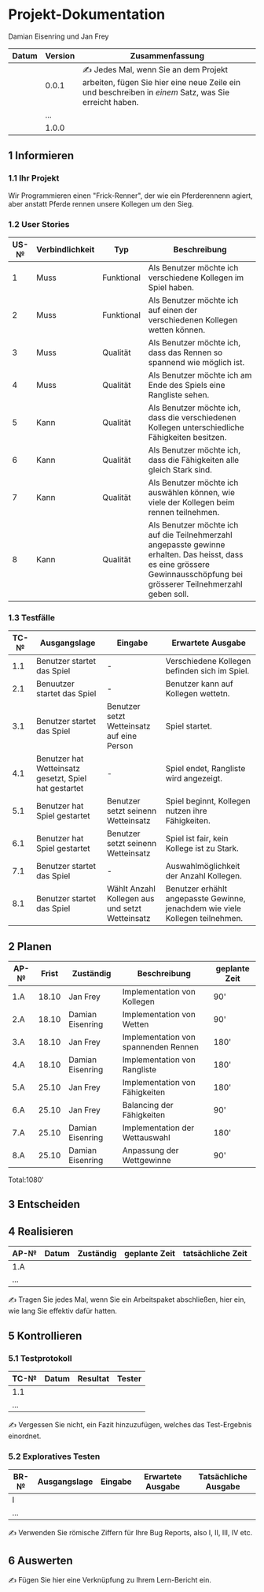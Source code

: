 # Projekt-Dokumentation
Damian Eisenring und Jan Frey

| Datum | Version | Zusammenfassung                                              |
| ----- | ------- | ------------------------------------------------------------ |
|       | 0.0.1   | ✍️ Jedes Mal, wenn Sie an dem Projekt arbeiten, fügen Sie hier eine neue Zeile ein und beschreiben in *einem* Satz, was Sie erreicht haben. |
|       | ...     |                                                              |
|       | 1.0.0   |                                                              |

## 1 Informieren

### 1.1 Ihr Projekt
Wir Programmieren einen "Frick-Renner", der wie ein Pferderennenn agiert, aber anstatt Pferde rennen unsere Kollegen um den Sieg.
### 1.2 User Stories

| US-№ | Verbindlichkeit | Typ  | Beschreibung                       |
| ---- | --------------- | ---- | ---------------------------------- |
|1|Muss|Funktional|Als Benutzer möchte ich verschiedene Kollegen im Spiel haben.|
|2|Muss|Funktional|Als Benutzer möchte ich auf einen der verschiedenen Kollegen wetten können.|
|3|Muss|Qualität|Als Benutzer möchte ich, dass das Rennen so spannend wie möglich ist.|
|4|Muss|Qualität|Als Benutzer möchte ich am Ende des Spiels eine Rangliste sehen.|
|5|Kann|Qualität|Als Benutzer möchte ich, dass die verschiedenen Kollegen unterschiedliche Fähigkeiten besitzen. |
|6|Kann|Qualität|Als Benutzer möchte ich, dass die Fähigkeiten alle gleich Stark sind.|
|7|Kann|Qualität|Als Benutzer möchte ich auswählen können, wie viele der Kollegen beim rennen teilnehmen.|
|8|Kann|Qualität|Als Benutzer möchte ich auf die Teilnehmerzahl angepasste gewinne erhalten. Das heisst, dass es eine grössere Gewinnausschöpfung bei grösserer Teilnehmerzahl geben soll.|

### 1.3 Testfälle

| TC-№ | Ausgangslage | Eingabe | Erwartete Ausgabe |
| ---- | ------------ | ------- | ----------------- |
| 1.1|Benutzer startet das Spiel|-|Verschiedene Kollegen befinden sich im Spiel.|
|2.1|Benuutzer startet das Spiel|-|Benutzer kann auf Kollegen wettetn.|
|3.1|Benutzer startet das Spiel|Benutzer setzt Wetteinsatz auf eine Person|Spiel startet.|
|4.1|Benutzer hat Wetteinsatz gesetzt, Spiel hat gestartet|-|Spiel endet, Rangliste wird angezeigt.|
|5.1|Benutzer hat Spiel gestartet|Benutzer setzt seinenn Wetteinsatz|Spiel beginnt, Kollegen nutzen ihre Fähigkeiten.|
|6.1|Benutzer hat Spiel gestartet|Benutzer setzt seinenn Wetteinsatz|Spiel ist fair, kein Kollege ist zu Stark.|
|7.1|Benutzer  startet das Spiel|-|Auswahlmöglichkeit der Anzahl Kollegen.
|8.1|Benutzer startet das Spiel|Wählt Anzahl Kollegen aus und setzt Wetteinsatz|Benutzer erhählt angepasste Gewinne, jenachdem wie viele Kollegen teilnehmen.|


## 2 Planen
| AP-№ | Frist | Zuständig | Beschreibung | geplante Zeit |
| ---- | ----- | --------- | ------------ | ------------- |
| 1.A  |18.10|Jan Frey|Implementation von Kollegen|90'|
| 2.A  |18.10|Damian Eisenring|Implementation von Wetten|90'|
|3.A|18.10|Jan Frey|Implementation von spannenden Rennen|180'|
|4.A|18.10|Damian Eisenring|Implementation von Rangliste|180'|
|5.A|25.10|Jan Frey|Implementation von Fähigkeiten|180'|
|6.A|25.10|Jan Frey|Balancing der Fähigkeiten|90'|
|7.A|25.10|Damian Eisenring|Implementation der Wettauswahl|180'|
|8.A|25.10|Damian Eisenring|Anpassung der Wettgewinne|90'|

Total:1080'
## 3 Entscheiden


## 4 Realisieren

| AP-№ | Datum | Zuständig | geplante Zeit | tatsächliche Zeit |
| ---- | ----- | --------- | ------------- | ----------------- |
| 1.A  |       |           |               |                   |
| ...  |       |           |               |                   |

✍️ Tragen Sie jedes Mal, wenn Sie ein Arbeitspaket abschließen, hier ein, wie lang Sie effektiv dafür hatten.

## 5 Kontrollieren

### 5.1 Testprotokoll

| TC-№ | Datum | Resultat | Tester |
| ---- | ----- | -------- | ------ |
| 1.1  |       |          |        |
| ...  |       |          |        |

✍️ Vergessen Sie nicht, ein Fazit hinzuzufügen, welches das Test-Ergebnis einordnet.

### 5.2 Exploratives Testen

| BR-№ | Ausgangslage | Eingabe | Erwartete Ausgabe | Tatsächliche Ausgabe |
| ---- | ------------ | ------- | ----------------- | -------------------- |
| I    |              |         |                   |                      |
| ...  |              |         |                   |                      |

✍️ Verwenden Sie römische Ziffern für Ihre Bug Reports, also I, II, III, IV etc.

## 6 Auswerten

✍️ Fügen Sie hier eine Verknüpfung zu Ihrem Lern-Bericht ein.
